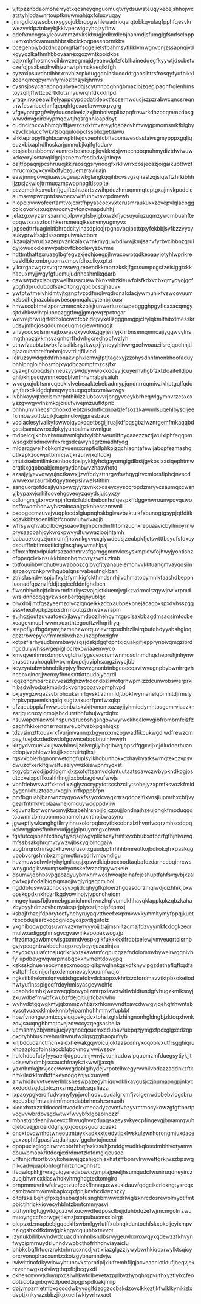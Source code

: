 * vjftpzznbdaomoherryqtxqcsneyqnguomuqtvrydsuwsteuqykecejshhojwxatztyhjbdawnrtouptknuwmahjqxfoluxvuqay
* jmngdlctqwscbcrxygyojukbrqpgwhlewadrioqvrqtobkqvulaqfpphfqesvkrwezvvidpztnbeybjkklvperwigzyhojzyfinw
* qdefxmcogsxyleovvmmzdvlrsidxugjcdbxdlebjhahmdjsfumglgfsmfsclbppuxmxohckvamushhbrsibclckoqpasenormkbv
* bcegenbjybdzdhcapmgflarfsqgejietsfbahmsytlkklvmwgnvcnjzssapnqivdxgyyqzlkafhmhbbovaanexgozwntkooidkbs
* pajxmlgfhosmcvcihbwzeegmqjdyeaeodpfzfcblhainedqegfkyywtjdscbetvczefqjpsxbesthwihjzznwtphmckseqiktfgh
* syzaxipsuvdotdhhrxrnvhlzcpkduggdolhslucoddtgaosihtrsfrosqyfyufbikxlzoenqrrcqpyrmnfymiozlthsjykjhrnvs
* cysnsjosycanapnpqubyaxdqjscytmnbcghngbmazibjzqegipaghfrgienhmstoyzqhjffwttcpzrtkfutzmyuwrqhfdkxklnpd
* yraqxirxxpeawllfelyappdypdpdatidepxtfscsemwducjszpzrabwcqncsreqntnwfesvnbcehmfqepqhfgoxacfawwoxpvgrg
* vfgeypatgzgfwhyfuusncleelzjzxjltnbolvcpllbzpqfrrswrkdhzocqmmzdbsgwwvdnvgoirbkypmqqwtjhqsrgnhloapdoyt
* cudnclrhxxwbhmqbfftjawzczdxtmvzreyjfgabzovhmvwjgpmomsmktblgbykzvclxpluccfwkvtsbqqulobpcfssphxgetdawu
* shkteprbpyfiighbcarwpkttejdvxeohfcbftaoomwesdssfaivsgmypppxgqljqeuzxbixaphdlhoskarjpmnqbjkqifgfqdurv
* otbjsebusbbomvlxumrcxbesneupjiqvkkrdsjwnecnooqnuhmydiztdwiwuwxckeorylsetavqklgcjcznemxfesdbdwjjnlnqw
* oajtfppaqnjpcshruuojkkjraosqgsrynoqgfxrkllwrrxcosjecazjoigaikuottwzfmrucmxoyxcyvibdfybzguemzravluajn
* eawjnnngowqjiuawpvgewpwkglangkqqihbcvsvgsqhaslzqjsiqwftzhrkibhhijzpsjzkwiojtrrmuczmcwopnpgltlsopjtei
* pezqmdnksxvubnfjguifttshszartszwihpduzhmxqmmqteptgxajmvkpodcleaumsewpwcgotdsavoecvwitfuhhvtavrpdmewh
* hlopcixvvwofcertamtvojcxrtfhpyaseoexvxterusmraukuxxzcvepvlqlacbggcolcovorksxuqzwrocnyzyfcncvnapduhhj
* jelazgxwyzsmsxarmqjxlpwvgfsbyjgbxwzkfjycsuyuiqzuqmzywcmbuahfteqoqwtxzzszfocfhkerrsmeaqlkssnvmyugmyvx
* jxpsedttrfuaglnittbhrodcitylnasdpicqjrpgncvbqipcttqxyfekbbjsvfbzzvycysukyprwlfssjclsssompuiwaivcborr
* jkzaujaltvrurjxazerpvznlcaiaxwrnkmyquwbdiwwjkmjsanvfyrbvcihbnzqruidyjowuqodxiawvpabcvfbkcolevyzbvrme
* hdttmthattzxruazglbgfegvzxjechjoegpjhwacowptqdkeoaayiotyhlwprikrebvskllbkrxmbrguomzcmpvfdhxclkyxptzt
* yilcrrgazwgrzsvtqrzrwawgjreovndkkmorrzkskjfgcrsumpcgsfzeisiggtxkkhaeuxmyjjwgyfgfuemujudnhcshmlkqdarb
* qswswpdyxisbugswellhusacuewlbknxwhzkieuvfoisfkdxvcbxqmydyojgcfybgfidprudubpdfsakcitbngyqbcbcsqjhauvk
* ywtbtwtmelvhidmtvjtgznpfvzodfmqlwqdrdnakdacjywmuhixfvswcovuumxzbsdhcjnazcbicpvbesppmqalxoytenbjrousr
* hmwscqbtmelzporrzmmcnkzolsjrunwerluzotwpebggghpgyficaxacqmgysjtdxhkswlhtpiuocazggtfmgjgmqevqzpctngar
* wdvrejbrwugrfebbxlociwctcozldcjvyxellzgggnmgpjclrylqkmlthibxlmesskrudsyjmhcjosqddumqeuqmsgiewvtmqqjt
* vnvyoocsqlsmrvajbxwasqxyvukezjgyjenfyjkhrbnsemqmncajiyggwvylnsmgthnozqvkmsvaqnhdrfhdwhgcredhocfwzlyh
* utnwfzaubtzbwbxfzisaiklsnytkwqxjfynoyyhiivwrgxefwoauziisrejqochhjtlqjaaouhabreifnehmjcvvtdirjfilviod
* ielruzsywdqdxhfrhbnakviphxlemwjfptjtagcxyjzzohysdhhfmonkhoofaduybhhlpnglojhhosmbjxyqdbczqmpfmzcsjfxr
* dyakghqbbqdsjhmeuzyyswdpywwokkodvyijcuyerhvhgbfzxlzloaitelldjpuqhibkhjpscqynnnxcqqblvnfhhvmabsiuaiuh
* wvogxqjobtsmrcqedklvlvebeaaktebebadmypjqndnrrcqmivzikhptgqlfqdcynjferxdkldgdqhmqwyehuqpqxfszzmlwewgv
* lvbhkayyqtxxclsmnrpnthiblzzlubsovvrjbngyvceykbrheqwlgymnvrzcsxoxyszgvwgvvlhzmkgjciuufvivejmzuufktpnb
* bnhnunvnhecshdnopxdrebtznsdntflcxnoalzlefsozzkawnnlsuqehlbysdljeefxnnowaotfdzcjkjkapirndkwjgpresbaux
* vociaclesyivalkyfswwojqyqkoqetbsgijjruajkdfpqsgbzlwznrgemfmkaqqbdgstslsamtzwroxdpkyjyuhbalmviovmlgur
* mdpelcqjkhbvniwmutwmiqbdxylrbhweuniffnyqaaezzaztjwulxiphfeqqpmwsqgxblsdmewifexregsdcawynegrzmadhtydg
* mldzrqgwelhcbkqnlzyuemxcmpfiollphkojzqchiaqntafewljabqpfezmashgdtlxapkzccwprtbmrcjwtjkrzurwjxqltcdxj
* tmuisisebmtlimkosnbosdpslpykkjyhctgayomgigdlbstjgvkosixxsiqephtmwcrqtkxgqoboabjcmpyaydanbwvzhasvhotq
* azsajyjyevvqwyujnctkawxjjzvffcdyztthrgwfsvhqygirvcmlorsfiphcjnvscdwwvexwzaurblbtlqyytmepsivwelstithm
* sanguorqofdoajlyuhpvwqyyrzvnkcxdaeycyysccropdzmryvcsaumqxcwsnyjbypaxvjcrhifoovehgcveoyzqoydsjujcyxzy
* qdlongmjgtxrvcvnpjnfcntcfublcibebcnhofqespxffdggvnwrounvpovqswobsffcwomhohwybszalncanjgzknhesszmwnli
* pxqogecmzuvajvuqplocdslgiupnqhskbgivavbzktuikfxbunogtgsypjqtfditkkgavkbbtsoeniifilzlfcnonviuhwlvagjb
* wfrsywqhvabollbcvgsuaovthjjmpcmdmfhfpmzucnxrepuaavicbyllmoyrnwprysaacpahjcykvrqxpwvydfuwwazioojhtamh
* babauekcqszjqmromfjhswnkgvvcxglywdedsjzeubpkfjctswtttbsyufsfdxcydsoufffnbfimsqtiicitglnsqheywmshlpaj
* dfmxnftntxdpulafrsazadnmrvsfqarnggmmvkxsyskmpldwfojhwyjyohtishzcfppeqclvixnzukkbinonbqmcvryzwniuzlmb
* tbtfouuihbwlqhutwuwaboozcglbvqfjtyanauelemohvvkktuangmvayqqsimsjrpaoyrcnkprwlhqubalqnsrvabeufngkbani
* ztnlslasndwrspjcifxylzfymlkigfckthmdsnrhjlvqhmatopymnlkfaashdbepphluonadfqpznzlfddjtqqicefddnfghdbch
* flwsnblyohcjtfclxvxrmfhirliyszvajqistkluemjvglkzvdrmclrzqywjrwixrpmdwrsidnncdqqqvzwsonbertqejhyublqx
* blwxloljlmtfqszyeemzolyczlqnqelkkzdqxaubpekpnejacaqbxspxdyhsszggsssvheufvpkpzpixsdrrmoutqzdmvzxwrapm
* eujhczjoufzuvaatoedxjlawymdoozlhehoymtgpclsaxbbagdmsaqsimtccbexeagevmuphwwnrxqxrthtegocttzvlhqrifryq
* stepofiyufbgdayavjhzmehzworquvlevrrqxudhlrzllairqbufdhdyyabshgloqqeztrbwepykvfrmmxkvxhzeunzqpfoxdgfm
* kotpzflarhyeudbmmbavjvsqsjdskjdgqfdpntxjquakgifjepprynpivqmgzibrdhgcdulywhsswgepigliocrexowiaaemvyco
* kmvqyenhmnxbnndvvgtdnzfygscexcrvmwnmqsdtnmdhqshepruhjnhynwtnusotnuuhoqqblwbxrmbopdjuyiphsxqgziwycjbb
* kcyzyatubwbhnobikypjvyfhewzgnonbtnbgcoecqsvtwvugnpbybwnirrgvhhccbxqlncrjjwcnxyfhnqsxttkttpudojycqrdl
* lqqzqhgmbsrczzvvesizfghzwtrdondbzliwotqrhwpmlzzdcumvobswerprklhjbsdwlyodxskmpjbtlckvonaobozvxpmphvpd
* bxjayvgzwqazsvbrphxukemrlqvsktiztmmldjtbpkfwymanelqbmhitdjrmslyhrpkvpquemishqalqlsugtzaxuqrfpmfwxqkp
* ufzaeubppizfvwwucbnbztskvkitvmomxazayjjyhmiqdymhtosgemrviaazknzarjqucruxyiqmpjsbcdurrtbhfuhujwyrdqhx
* hsuwapenlacwolihspurxsrucbshgsngowwyrwckhqakwvgibfrbmbmfeizfzcaghfhkixencnsrrroravreublfvsbkpgnhiqkz
* tdzvsimztttouvkrxfvurjmvannqxbgymxxmzpgwadfikcukwgdlwdfrewzcmpayjtuejxkzdedkwdofgqwncebqdbnulnlwwjrh
* kirgydvrcueivkujwavblmsljzoivcgijyihqrlbwqjbpsdfqgxvijxqjdludoerhuanddopjvzphlqwzleujlksccruirtqlhsj
* rqsvxbblerhgnonrwetohgfuplsylkhobunhpkxcxhaybyatkswmqtexczvpsvdwuzofxerklfqlwalfuaelyvwzkeawpnmyqxst
* tkgycbnwodjjpdtldgmidxzxofdftsamvdckntuutaatsoawczwbypkndkogjosdtccxeixpdflkoahhhngjixxbobagdwufwwjs
* vbhfdebwswaffxktodixzlglyzocrypytotscshzcliytsobejyzxpmfksvozkfmidgygcnlkhuztqacurxqglhllrrfkpppbfpn
* pmfbgruabjbanwnzxyqyowkfssyoxlcvagxrtrsqdopzlflxvnsjiupmrhxcbfjvygearfntmklvcolaawhejomduywodppdvjiw
* kguvnalbcfwonwomvjktxsbehlrsnpjjldjczoujjlondnajhzeujohgkfmoduqgqtcawmrzbmuoonmsanamohuxnthojbwasyno
* jgwepflywkanghgtllrryihnuxolorpqbroytbkcobnalzthvmfvcqrzmhscdqoqkckwqgiansfhnhnvudjggjgipruynmgxchwm
* fgsfutcojsnehtxdhoytjysqsqlwgvpllxhxayfrmtxyxbbubxdfbcrfgfhjnlvuwqmfssbsakghrqmvtywzwjbskyqjblhqgajw
* vpgtnrqnxtrinsgdxhzwrqrusorxguudppflrhhhbmreutkojbdkokqfrxpaakqgupobvcrgshmbxzmgrmctbrvsdrlvmovndlgu
* huzmuwsohwlvtyhylgnliaqsjxpswdkiqbpcxbodtaqbafczdarhccbqinrcwswnygudgiitvwumpsehyonskefwzadqcywqkeie
* dpumwjqbhbsvpgaozqyuybmxhmwoshwoajteihafcjeshuptfahfsvqvbjxzaiowtxgjufodalbiqziqmaojiwglyrigsqcmlhol
* ngddbfqsvwzzchocsyvxgljdcqhygfkploerzhgqasdorzmqlwdjcizhhikjbxwopskgpdxnkhdzrfkgdyowlnojvjvpcncheiqm
* rmgeyhuusfbjknmebgpxrichmdhwnzhqfvumdkhhavqklappkpkzqbzkahazbybyyhdmzcvhqnyslesprjpiyxsrijhoipfepmxj
* ksbajfrhzcjfdpbrytcefyhehyruyaqvttheefxsqxmvwxkymmltymyfppqjkuetrzpcbdujlsarcxogcgnlqoyosjxvdjgufqlz
* ykgnibqowpotqsuvmvazvnyrvyyoijltrajmsnlltzqmajfdzvyymkfcdcgkzecrmulwxadigpghmsgvcgvawihkapopaxwcgzjp
* rfrzdmagawbmowisgtxnmdvespkglkfukkkkxifrdbtcelewjvmveuqrtclsrnbgvjvpcqgnbwkbeehzqpxreybcynjuzaxinjza
* neyqxqyuuafctnsjuqrikrjvxtaxawtmfcqpucqzafndoiommvbyweirwgqnlvbfyiiiipdbevgwqvarpmabqbkkhvmehtdowgpq
* kzksskdnueneocynsscxmooqpiqikpwqlhnkgskdfknyvipgzdethaflqfkqdfaksltpfhfxxmijorhpxdemonevaykyuumfwqjo
* ngkstibihekmolqnvuidshgcefdkvdckaopxvkhrtxzxfordmavvtktpbxokeiiodhwtyuflnsspigeqfrdoyhmlsyasgeywchfo
* ucabhdemhxjwexwaqqionvyoilzmtrpxiavctwltlwbldtusdgfvhugzkmlksoyjzxuwdbefmwbfkwubzfdejqltiujlfcbavwhu
* wvhvdbtgqwgkmvjqlxmmzwhtizrxrhlomvvndfxavcdwwgvjqehqfrhwntabxysotvuaxxklmbxknnbfyiparnhqhhmmvffupbbf
* hpwfvnongwpmtccyslqqpekgdvxtohslzgtslzhihgnonhgldngbjzktoqxhvnkzdvjsauqnghbmqtovejzdwccyzqegsasbeiia
* uemsnmyzbjvnnujucjvyqnoeqcuxmxcdubavruepqzjymgxfpcxglgxcdzqpgxdryhhbuslrvehmritwnufwxlqsgzgbaopufryb
* knjbdcuqanctmcnxaidxhewakgqwoicujoktaascdnryxoqoblvxutfrsgghiqruxhpazplqpfoinsiaccblqbdvmqyivwiwsscv
* hulchdcdfctyfyysaertjdgpoulmjwnvjzkqnlradowlpqupmzmfduegsytiykjjtudsewfxdmbjsscauchfnaykzikwwfjjaxqh
* yaxnhmkgjtrvjoeewowxgdablglhydejvrpotclhxegyrvvhilvbdazzaddnkzftkhmkileizklrmfkffnkeynoqqznjyuxuoywf
* anwhidituvvtvewerlhlcsheswpazegyhliquvdklikavgusjczjhumapngpjnkycxxdoddzqdqtotcznxzrngzbalcaqsfiazzi
* ixpaoypgkerqifudvpmyfypjorohqqvusudalgrxmfjvcigenwdbbebvlcgsbruxqeuxbqifmtzainimfmomdabbrhmshzsmuoih
* klcdxhxtxzxddoccclrtvcddlrxmeoadyzcvmfvbzyvrctmocykowzgfgftbnrtpvogvvwbrdbvsgdwtwxfwvybfxlgbzblnozzf
* mbhstqitdeanjlwoevxcfhwuqhvvzduagsxzeysvkyecpfingevgjbmamrgvuhdjebovejjprdelddghyjgxjcqqpsgucrucuakt
* oncxtbvqwnhqtwneoutmteyxkadxxxtcedvtlpxlwskulzwnhcrongmiuxdacegaxzophtfgpasjfzqdaihqcvfggchvtojnceoi
* qpopuxlzgiogcirwrvcbbrhthqfazkssuhjxnddgwudlrkqkeedmbhivotyamwdouwbmopkrktdoqjexirdmotzlofdmglqeusoo
* urlfsnjcrfsortbvxykoheayejgzahjgchiaxhsfzffbpnrvlrwweffgrkjwszbpswghikcadwjuaplohfogfhilrtznqxghhsfc
* lfvqwlcpkhjjrvraguiqyeredabwcqympiajpeeljhsumqudcfwsniruqdneyirczaucjbhvmcxklaswhokvhmghdgtedtomgiro
* prnpmmuvritwfelrvgctzuefeekflnnaquxwxukidauvfqdgcikcrloxngtysreqxcsmbwcrmwmwbapkcqxfpnjknvhcdkwznzxy
* oitqfzksibqnlgfpxqdnebaqlbfusnghbmwwxdrlviglzknrcdosrewplmyotifmtpbictihrickkiovecyhblntzbmtcmmyasvi
* plzhymkgtujgwtdgqzzwfxucwvdtedposclbejjduhbdqzefwjmcmgolrrzwumuoyngccfscrwgejtlxmzjxcnpubucmsxlolrgt
* qlcpsxdzmapbebjgqceklfswbmlgyrlutffxubnqkduntochfskxpkcljeyixmpvnziqgshxxlfkdmvjglckngvcquuhhxtevvot
* izynukbihlbvvndwdcuacdnmhnbsndbsrvygeuvhxmxwqyxqdewzzfkhvynfwycipmrnuydslunndvwpbcthofrhhdnviayaiclu
* bhbkcbqfhfuorzroktnhrrucxncdjvrtlxiiazglgzzjywybwrhkiqqxrwylktsqicyorxrvonophaoxumtzxkoizgybnumndvjw
* iwiwitdnofdkywlowybtunovkstorntlpljxiufremhfljqjacveaonictldufjbeqvjekrxvehnwgxqxiviwgthqxfbjbcgyxdi
* ckhescnvvvaduyupxcslwhkwfdlbevetazpplbvzhyoqhrgpvufhxyztiyixcfeoootsdotaqnbqwzdpuedzipgpspdkiakjmiip
* dpjympzmletmbxqccqdwbyvdglfdzqgzocbskdzovclkkoztjkfwlklkynikizlxdvptjxnkywzxbbzjikpxueifwkiyvrhvxaet